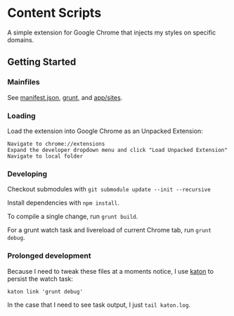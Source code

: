 # Content Scripts

A simple extension for Google Chrome that injects my styles on specific domains.

## Getting Started

### Mainfiles

See [manifest.json](app/manifest.json), [grunt](grunt), and [app/sites](app/sites).

### Loading

Load the extension into Google Chrome as an Unpacked Extension:

~~~
Navigate to chrome://extensions
Expand the developer dropdown menu and click "Load Unpacked Extension"
Navigate to local folder
~~~

### Developing

Checkout submodules with `git submodule update --init --recursive`

Install dependencies with `npm install`.

To compile a single change, run `grunt build`.

For a grunt watch task and livereload of current Chrome tab, run `grunt debug`.

### Prolonged development

Because I need to tweak these files at a moments notice, I use [katon](https://github.com/typicode/katon) to persist the watch task: 

`katon link 'grunt debug'`

In the case that I need to see task output, I just `tail katon.log`.
